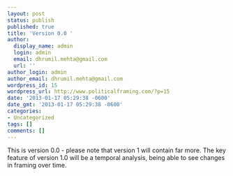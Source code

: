 ```yaml
---
layout: post
status: publish
published: true
title: 'Version 0.0 '
author:
  display_name: admin
  login: admin
  email: dhrumil.mehta@gmail.com
  url: ''
author_login: admin
author_email: dhrumil.mehta@gmail.com
wordpress_id: 15
wordpress_url: http://www.politicalframing.com/?p=15
date: '2013-01-17 05:29:38 -0600'
date_gmt: '2013-01-17 05:29:38 -0600'
categories:
- Uncategorized
tags: []
comments: []
---
```

<p>This is version 0.0 - please note that version 1 will contain far more. The key feature of version 1.0 will be a temporal analysis, being able to see changes in framing over time.</p>
